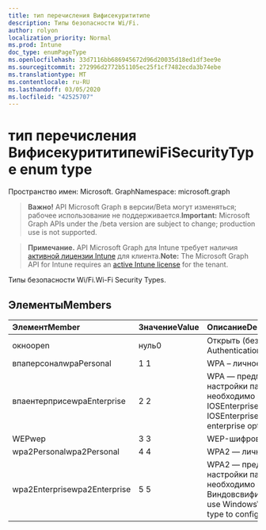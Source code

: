 ```yaml
---
title: тип перечисления Вифисекурититипе
description: Типы безопасности Wi/Fi.
author: rolyon
localization_priority: Normal
ms.prod: Intune
doc_type: enumPageType
ms.openlocfilehash: 33d7116bb686945672d96d20035d18ed1df3ee9e
ms.sourcegitcommit: 272996d2772b51105ec25f1cf7482ecda3b74ebe
ms.translationtype: MT
ms.contentlocale: ru-RU
ms.lasthandoff: 03/05/2020
ms.locfileid: "42525707"
---
```

# <a name="wifisecuritytype-enum-type"></a><span data-ttu-id="8813c-103">тип перечисления Вифисекурититипе</span><span class="sxs-lookup"><span data-stu-id="8813c-103">wiFiSecurityType enum type</span></span>

<span data-ttu-id="8813c-104">Пространство имен: Microsoft. Graph</span><span class="sxs-lookup"><span data-stu-id="8813c-104">Namespace: microsoft.graph</span></span>

> <span data-ttu-id="8813c-105">**Важно!** API Microsoft Graph в версии/Beta могут изменяться; рабочее использование не поддерживается.</span><span class="sxs-lookup"><span data-stu-id="8813c-105">**Important:** Microsoft Graph APIs under the /beta version are subject to change; production use is not supported.</span></span>

> <span data-ttu-id="8813c-106">**Примечание.** API Microsoft Graph для Intune требует наличия [активной лицензии Intune](https://go.microsoft.com/fwlink/?linkid=839381) для клиента.</span><span class="sxs-lookup"><span data-stu-id="8813c-106">**Note:** The Microsoft Graph API for Intune requires an [active Intune license](https://go.microsoft.com/fwlink/?linkid=839381) for the tenant.</span></span>

<span data-ttu-id="8813c-107">Типы безопасности Wi/Fi.</span><span class="sxs-lookup"><span data-stu-id="8813c-107">Wi-Fi Security Types.</span></span>

## <a name="members"></a><span data-ttu-id="8813c-108">Элементы</span><span class="sxs-lookup"><span data-stu-id="8813c-108">Members</span></span>
|<span data-ttu-id="8813c-109">Элемент</span><span class="sxs-lookup"><span data-stu-id="8813c-109">Member</span></span>|<span data-ttu-id="8813c-110">Значение</span><span class="sxs-lookup"><span data-stu-id="8813c-110">Value</span></span>|<span data-ttu-id="8813c-111">Описание</span><span class="sxs-lookup"><span data-stu-id="8813c-111">Description</span></span>|
|:---|:---|:---|
|<span data-ttu-id="8813c-112">окно</span><span class="sxs-lookup"><span data-stu-id="8813c-112">open</span></span>|<span data-ttu-id="8813c-113">нуль</span><span class="sxs-lookup"><span data-stu-id="8813c-113">0</span></span>|<span data-ttu-id="8813c-114">Открыть (без проверки подлинности).</span><span class="sxs-lookup"><span data-stu-id="8813c-114">Open (No Authentication).</span></span>|
|<span data-ttu-id="8813c-115">впаперсонал</span><span class="sxs-lookup"><span data-stu-id="8813c-115">wpaPersonal</span></span>|<span data-ttu-id="8813c-116">1 </span><span class="sxs-lookup"><span data-stu-id="8813c-116">1</span></span>|<span data-ttu-id="8813c-117">WPA – личное.</span><span class="sxs-lookup"><span data-stu-id="8813c-117">WPA-Personal.</span></span>|
|<span data-ttu-id="8813c-118">впаентерприсе</span><span class="sxs-lookup"><span data-stu-id="8813c-118">wpaEnterprise</span></span>|<span data-ttu-id="8813c-119">2 </span><span class="sxs-lookup"><span data-stu-id="8813c-119">2</span></span>|<span data-ttu-id="8813c-120">WPA — предприятие.</span><span class="sxs-lookup"><span data-stu-id="8813c-120">WPA-Enterprise.</span></span> <span data-ttu-id="8813c-121">Для настройки параметров предприятия необходимо использовать тип IOSEnterpriseWifiConfiguration.</span><span class="sxs-lookup"><span data-stu-id="8813c-121">Must use IOSEnterpriseWifiConfiguration type to configure enterprise options.</span></span>|
|<span data-ttu-id="8813c-122">WEP</span><span class="sxs-lookup"><span data-stu-id="8813c-122">wep</span></span>|<span data-ttu-id="8813c-123">3 </span><span class="sxs-lookup"><span data-stu-id="8813c-123">3</span></span>|<span data-ttu-id="8813c-124">WEP-шифрование.</span><span class="sxs-lookup"><span data-stu-id="8813c-124">WEP Encryption.</span></span>|
|<span data-ttu-id="8813c-125">wpa2Personal</span><span class="sxs-lookup"><span data-stu-id="8813c-125">wpa2Personal</span></span>|<span data-ttu-id="8813c-126">4 </span><span class="sxs-lookup"><span data-stu-id="8813c-126">4</span></span>|<span data-ttu-id="8813c-127">WPA2 — личное.</span><span class="sxs-lookup"><span data-stu-id="8813c-127">WPA2-Personal.</span></span>|
|<span data-ttu-id="8813c-128">wpa2Enterprise</span><span class="sxs-lookup"><span data-stu-id="8813c-128">wpa2Enterprise</span></span>|<span data-ttu-id="8813c-129">5 </span><span class="sxs-lookup"><span data-stu-id="8813c-129">5</span></span>|<span data-ttu-id="8813c-130">WPA2 — предприятие.</span><span class="sxs-lookup"><span data-stu-id="8813c-130">WPA2-Enterprise.</span></span> <span data-ttu-id="8813c-131">Для настройки параметров предприятия необходимо использовать тип Виндовсвифиентерприсиапконфигуратион.</span><span class="sxs-lookup"><span data-stu-id="8813c-131">Must use WindowsWifiEnterpriseEAPConfiguration type to configure enterprise options.</span></span>|



